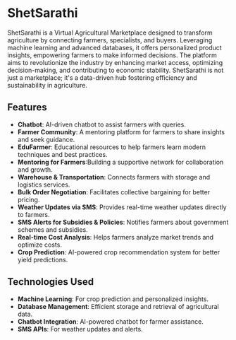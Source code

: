 # ShetSarathi

ShetSarathi is a Virtual Agricultural Marketplace designed to transform agriculture by connecting farmers, specialists, and buyers. Leveraging machine learning and advanced databases, it offers personalized product insights, empowering farmers to make informed decisions. The platform aims to revolutionize the industry by enhancing market access, optimizing decision-making, and contributing to economic stability. ShetSarathi is not just a marketplace; it's a data-driven hub fostering efficiency and sustainability in agriculture.

## Features

- **Chatbot**: AI-driven chatbot to assist farmers with queries.
- **Farmer Community**: A mentoring platform for farmers to share insights and seek guidance.
- **EduFarmer**: Educational resources to help farmers learn modern techniques and best practices.
- **Mentoring for Farmers**:Building a supportive network for collaboration and growth.
- **Warehouse & Transportation**: Connects farmers with storage and logistics services.
- **Bulk Order Negotiation**: Facilitates collective bargaining for better pricing.
- **Weather Updates via SMS**: Provides real-time weather updates directly to farmers.
- **SMS Alerts for Subsidies & Policies**: Notifies farmers about government schemes and subsidies.
- **Real-time Cost Analysis**: Helps farmers analyze market trends and optimize costs.
- **Crop Prediction**: AI-powered crop recommendation system for better yield predictions.

## Technologies Used

- **Machine Learning**: For crop prediction and personalized insights.
- **Database Management**: Efficient storage and retrieval of agricultural data.
- **Chatbot Integration**: AI-powered chatbot for farmer assistance.
- **SMS APIs**: For weather updates and alerts.
